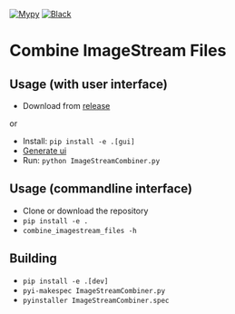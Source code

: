 [![Mypy](https://github.com/BioImaging-NKI/ImageStreamCombiner/actions/workflows/mypy.yml/badge.svg)](https://github.com/BioImaging-NKI/ImageStreamCombiner/actions/workflows/mypy.yml)
[![Black](https://github.com/BioImaging-NKI/ImageStreamCombiner/actions/workflows/black.yml/badge.svg)](https://github.com/BioImaging-NKI/ImageStreamCombiner/actions/workflows/black.yml)
# Combine ImageStream Files

## Usage (with user interface)
* Download from [release](https://github.com/BioImaging-NKI/ImageStreamCombiner/releases)

or

* Install: `pip install -e .[gui]`
* [Generate ui](/ui)
* Run: `python ImageStreamCombiner.py`

## Usage (commandline interface)
* Clone or download the repository
* `pip install -e .`
* `combine_imagestream_files -h`

## Building
* `pip install -e .[dev]`
* `pyi-makespec ImageStreamCombiner.py`
* `pyinstaller ImageStreamCombiner.spec`